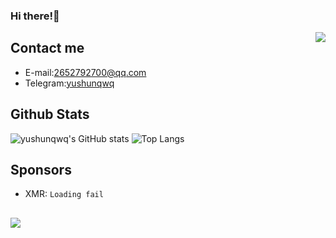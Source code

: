 ### Hi there!👋

<p><img src="https://weather-icon.journeyad.repl.co/@xingning?v=1" align="right"></p>

## Contact me
- E-mail:2652792700@qq.com
- Telegram:[yushunqwq](https://t.me/yushunqwq)
## Github Stats
![yushunqwq's GitHub stats](https://github-readme-stats-git-masterrstaa-rickstaa.vercel.app/api?username=yushunqwq&show_icons=true)
![Top Langs](https://github-readme-stats-git-masterrstaa-rickstaa.vercel.app/api/top-langs/?username=yushunqwq)
## Sponsors
* XMR: `Loading fail`
## 
<!-- 
[FN](https://count.getloli.com/get/@yushunqwq?theme=rule34)
-->
<p>
<img src="https://count.getloli.com/get/@yushunqwq?theme=rule34" align="left">
</p>
